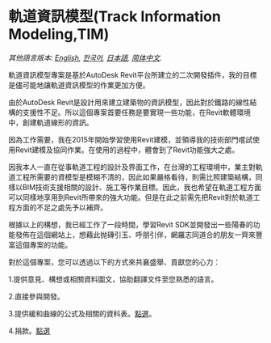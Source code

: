 # 軌道資訊模型(Track Information Modeling,TIM)

*其他語言版本: [English](README.md), [한국어](README.ko.md), [日本語](README.ja.md), [简体中文](README.zh-cn.md).*


軌道資訊模型專案是基於AutoDesk Revit平台所建立的二次開發插件，我的目標是儘可能地讓軌道資訊模型的作業更加方便。

由於AutoDesk Revit是設計用來建立建築物的資訊模型，因此對於鐵路的線性結構的支援性不足。所以這個專案首要任務是要實現一些功能，在Revit軟體環境中，創建軌道線形的資訊。

因為工作需要，我在2015年開始學習使用Revit建模，並領導我的技術部門嚐試使用Revit建模及協同作業。在使用的過程中，體會到了Revit功能強大之處。

因我本人一直在從事軌道工程的設計及界面工作，在台灣的工程環境中，業主對軌道工程所需要的資模型是模糊不清的，因此如果嚴格看待，則需比照建築結構，同樣以BIM技術支援相關的設計、施工等作業目標。因此，我也希望在軌道工程方面可以同樣地享用到Revit所帶來的強大功能。但是在此之前需先把Revit對於軌道工程方面的不足之處先予以補齊。

根據以上的構想，我已經工作了一段時間，學習Revit SDK並開發出一些陽春的功能發佈在這個網站上，想藉此抛磚引玉、呼朋引伴，網羅志同道合的朋友一齊來豐富這個專案的功能。

對於這個專案，您可以透過以下的方式來共襄盛舉、貢獻您的心力：


1.提供意見、構想或相關資料圖文，協助翻譯文件至您熟悉的語言。

2.直接參與開發。

3.提供緩和曲線的公式及相關的資料表。[點選](https://github.com/tsao100/TIM/issues/2)。

4.捐款。[點選](https://p.ecpay.com.tw/5C342)
